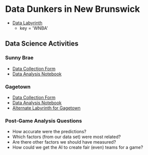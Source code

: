 # Data Dunkers in New Brunswick

* [Data Labyrinth](https://labyrinth.datadunkers.ca/mini-basketball/)
  * key = 'WNBA'

## Data Science Activities

### Sunny Brae

* [Data Collection Form](https://docs.google.com/forms/d/e/1FAIpQLSfgE6b3uxF6ScGNnttq47x8urR2DWUOwukSLlCJtM2MopBB3w/viewform)
* [Data Analysis Notebook](https://hub.callysto.ca/jupyter/hub/user-redirect/git-pull?repo=https%3A%2F%2Fgithub.com%2FData-Dunkers%2Fnotebooks&branch=main&subPath=Data_Dunkers_Detailed_Form_Analysis_Sunny_Brae.ipynb&depth=1)

### Gagetown

* [Data Collection Form](https://docs.google.com/forms/d/e/1FAIpQLScz5N2rI8cuERdZjOAUu5viXxpOPRtpmneTg70rIq5GgPKb6A/viewform)
* [Data Analysis Notebook](https://hub.callysto.ca/jupyter/hub/user-redirect/git-pull?repo=https%3A%2F%2Fgithub.com%2FData-Dunkers%2Fnotebooks&branch=main&subPath=Data_Dunkers_Detailed_Form_Analysis_Gagetown.ipynb&depth=1)
* [Alternate Labyrinth for Gagetown](https://hub.callysto.ca/jupyter/hub/user-redirect/git-pull?repo=https%3A%2F%2Fgithub.com%2Fdata-dunkers%2Flessons&branch=main&subPath=labyrinths/mini-basketball/mini-basketball.ipynb&depth=1)


### Post-Game Analysis Questions

* How accurate were the predictions?
* Which factors (from our data set) were most related?
* Are there other factors we should have measured?
* How could we get the AI to create fair (even) teams for a game?
